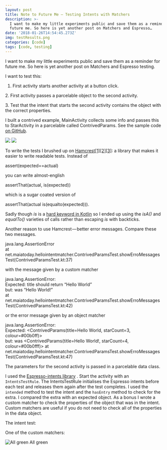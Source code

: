 ```yaml
---
layout: post
title: Note to Future Me — Testing Intents with Matchers
description: >-
  I want to make my little experiments public and save them as a reminder for
  future me. So here is yet another post on Matchers and Espresso…
date: '2018-01-26T14:54:45.273Z'
img: testResults.png
categories: [code]
tags: [code, testing]
---
```


I want to make my little experiments public and save them as a reminder for future me. So here is yet another post on Matchers and Espresso testing.

I want to test this:

1.  First activity starts another activity at a button click.

2\. First activity passes a parcelable object to the second activity.

3\. Test that the intent that starts the second activity contains the object with the correct properties.

I built a contrived example, MainActivity collects some info and passes this to StarActivity in a parcelable called ContrivedParams. See the sample code [on GitHub](https://github.com/maiatoday/HelloIntentMatcher).

![]({{site.baseurl}}/assets/img/helloIntentMatcher/screen1.png)
![]({{site.baseurl}}/assets/img/helloIntentMatcher/greenStars.png)

To write the tests I brushed up on [Hamcrest](https://en.wikipedia.org/wiki/Hamcrest)[\[1\]](http://hamcrest.org/JavaHamcrest/javadoc/1.3/overview-summary.html)[\[2\]](https://www.planetgeek.ch/2012/03/07/create-your-own-matcher/)[\[3\]](http://www.vogella.com/tutorials/Hamcrest/article.html): a library that makes it easier to write readable tests. Instead of

assert(expected==actual) 

you can write almost-english

assertThat(actual, is(expected)) 

which is a sugar coated version of

assertThat(actual is(equalto(expected))).

Sadly though _is_ is a [hard keyword in Kotlin](https://kotlinlang.org/docs/reference/keyword-reference.html) so I ended up using the _isA()_ and _equalTo()_ varieties of calls rather than escaping _is_ with backticks.

Another reason to use Hamcrest — better error messages. Compare these two messages.

java.lang.AssertionError  
 at net.maiatoday.hellointentmatcher.ContrivedParamsTest.showErroMessagesTest(ContrivedParamsTest.kt:37)

with the message given by a custom matcher

java.lang.AssertionError:   
Expected: title should return “Hello World”  
 but: was “Hello World!”  
 at net.maiatoday.hellointentmatcher.ContrivedParamsTest.showErroMessagesTest(ContrivedParamsTest.kt:42)

or the error message given by an object matcher

java.lang.AssertionError:   
Expected: <ContrivedParams(title=Hello World, starCount=3, colour=#00b0ff)>  
 but: was <ContrivedParams(title=Hello World!, starCount=4, colour=#00b0fff)> at net.maiatoday.hellointentmatcher.ContrivedParamsTest.showErroMessagesTest(ContrivedParamsTest.kt:47)

The parameters for the second activity is passed in a parcelable data class.

I used the [Espresso-intents library](https://developer.android.com/training/testing/espresso/intents.html) . Start the activity with an `IntentsTestRule`. The IntentsTestRule initialises the Espresso intents before each test and releases them again after the test completes. I used the `intended` method to test the intent and the `hasEntry` method to check for the extra. I compared the extra with an expected object. As a bonus I wrote a custom matcher to check the properties of the object that was in the intent. Custom matchers are useful if you do not need to check all of the properties in the data object.

The intent test:

One of the custom matchers:

![All green]({{site.baseurl}}/assets/img/testResults.png)
All green
